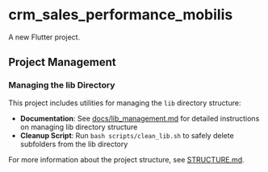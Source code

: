 # crm_sales_performance_mobilis

A new Flutter project.

## Project Management

### Managing the lib Directory

This project includes utilities for managing the `lib` directory structure:

- **Documentation**: See [docs/lib_management.md](docs/lib_management.md) for detailed instructions on managing lib directory structure
- **Cleanup Script**: Run `bash scripts/clean_lib.sh` to safely delete subfolders from the lib directory

For more information about the project structure, see [STRUCTURE.md](STRUCTURE.md).
